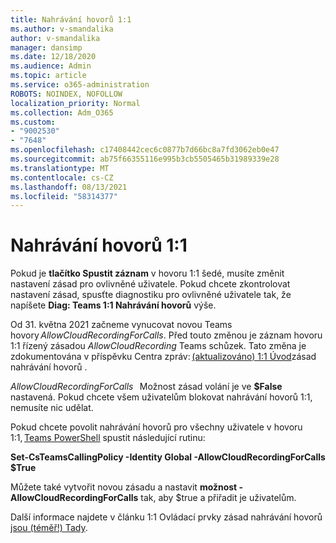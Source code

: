 ```yaml
---
title: Nahrávání hovorů 1:1
ms.author: v-smandalika
author: v-smandalika
manager: dansimp
ms.date: 12/18/2020
ms.audience: Admin
ms.topic: article
ms.service: o365-administration
ROBOTS: NOINDEX, NOFOLLOW
localization_priority: Normal
ms.collection: Adm_O365
ms.custom:
- "9002530"
- "7648"
ms.openlocfilehash: c17408442cec6c0877b7d66bc8a7fd3062eb0e47
ms.sourcegitcommit: ab75f66355116e995b3cb5505465b31989339e28
ms.translationtype: MT
ms.contentlocale: cs-CZ
ms.lasthandoff: 08/13/2021
ms.locfileid: "58314377"
---
```

# <a name="11-call-recording"></a>Nahrávání hovorů 1:1

Pokud je **tlačítko Spustit záznam** v hovoru 1:1 šedé, musíte změnit nastavení zásad pro ovlivněné uživatele. Pokud chcete zkontrolovat nastavení zásad, spusťte diagnostiku pro ovlivněné uživatele tak, že napíšete **Diag: Teams 1:1 Nahrávání hovorů** výše.     

Od 31. května 2021 začneme vynucovat novou Teams hovory *AllowCloudRecordingForCalls*. Před touto změnou je záznam hovoru 1:1 řízený zásadou *AllowCloudRecording* Teams schůzek. Tato změna je zdokumentována v příspěvku Centra zpráv: [(aktualizováno) 1:1 Úvod](https://portal.microsoft.com/Adminportal/Home?ref=MessageCenter/:/messages/MC238796)zásad nahrávání hovorů .  

*AllowCloudRecordingForCalls*   Možnost zásad volání je ve **$False** nastavená. Pokud chcete všem uživatelům blokovat nahrávání hovorů 1:1, nemusíte nic udělat.  

Pokud chcete povolit nahrávání hovorů pro všechny uživatele v hovoru 1:1, [Teams PowerShell](https://docs.microsoft.com/microsoftteams/teams-powershell-install) spustit následující rutinu: 

**Set-CsTeamsCallingPolicy -Identity Global -AllowCloudRecordingForCalls $True** 

Můžete také vytvořit novou zásadu a nastavit **možnost -AllowCloudRecordingForCalls** tak, aby $true a přiřadit je uživatelům.  

Další informace najdete v článku 1:1 Ovládací prvky zásad nahrávání hovorů [jsou (téměř!) Tady](https://techcommunity.microsoft.com/t5/microsoft-teams-support/1-1-call-recording-policy-controls-are-almost-here/ba-p/2217668).
